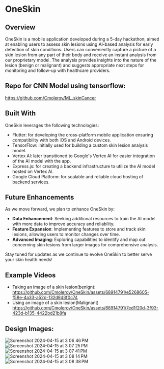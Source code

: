 # OneSkin

## Overview

OneSkin is a mobile application developed during a 5-day hackathon, aimed at enabling users to assess skin lesions using AI-based analysis for early detection of skin conditions. Users can conveniently capture a picture of a skin lesion from any part of their body and receive an instant analysis from our proprietary model. The analysis provides insights into the nature of the lesion (benign or malignant) and suggests appropriate next steps for monitoring and follow-up with healthcare providers.
## Repo for CNN Model using tensorflow:
https://github.com/Cmolerov/ML_skinCancer
## Built With

OneSkin leverages the following technologies:

- Flutter: for developing the cross-platform mobile application ensuring compatibility with both iOS and Android devices.
- TensorFlow: initially used for building a custom skin lesion analysis model.
- Vertex AI: later transitioned to Google's Vertex AI for easier integration of the AI model with the app.
- Express.js: for creating a backend infrastructure to utilize the AI model hosted on Vertex AI.
- Google Cloud Platform: for scalable and reliable cloud hosting of backend services.

## Future Enhancements

As we move forward, we plan to enhance OneSkin by:

- **Data Enhancement**: Seeking additional resources to train the AI model with more data to improve accuracy and reliability.
- **Feature Expansion**: Implementing features to store and track skin lesions, allowing users to monitor changes over time.
- **Advanced Imaging**: Exploring capabilities to identify and map out concerning skin lesions from larger images for comprehensive analysis.

Stay tuned for updates as we continue to evolve OneSkin to better serve your skin health needs!




## Example Videos

- Taking an image of a skin lesion(benign):
https://github.com/Cmolerov/OneSkin/assets/68914791/e5268605-f58e-4a33-a52d-132d8d3f0c74
- Using an image of a skin lesion(Malignant)
https://github.com/Cmolerov/OneSkin/assets/68914791/7ed1f20d-3f93-423d-b135-4422bd21b8fa


## Design Images:

![Screenshot 2024-04-15 at 3 06 46 PM](https://github.com/Cmolerov/OneSkin/assets/68914791/4ef7edca-b86f-422d-bf83-9d4652d78f04)
![Screenshot 2024-04-15 at 3 07 25 PM](https://github.com/Cmolerov/OneSkin/assets/68914791/6950e070-8e12-46e8-8ee3-17ad1792a06f)
![Screenshot 2024-04-15 at 3 07 41 PM](https://github.com/Cmolerov/OneSkin/assets/68914791/04871dd8-7298-439d-8a78-92d628cf0b93)
![Screenshot 2024-04-15 at 3 08 14 PM](https://github.com/Cmolerov/OneSkin/assets/68914791/ed398fff-b5c8-4c0a-b1f6-b25ad8a67ff3)
![Screenshot 2024-04-15 at 3 08 38 PM](https://github.com/Cmolerov/OneSkin/assets/68914791/52e0ca44-5702-4b9e-a293-f420312b4cd2)









